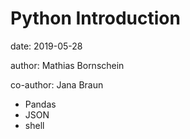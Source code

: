 # Python Introduction

date: 2019-05-28

author: Mathias Bornschein

co-author: Jana Braun

- Pandas
- JSON
- shell
